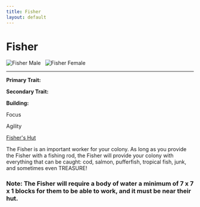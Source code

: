 ```yaml
---
title: Fisher
layout: default
---
```

# Fisher

<div class="infobox box text-center">
<img src="../../assets/images/workers/fisherman_m.png" alt="Fisher Male" />&nbsp;&nbsp;&nbsp;<img src="../../assets/images/workers/fisherman_f.png" alt="Fisher Female" />
<hr />
  <div class="row section-text text-left">
    <div class="col">
      <p><strong>Primary Trait:</strong></p>
      <p><strong>Secondary Trait:</strong></p>
      <p><strong>Building:</strong></p>
    </div>
    <div class="col">
      <p class="traitp">Focus</p>
      <p class="traits">Agility</p>
      <p><a href="../buildings/fisher">Fisher's Hut</a></p>
    </div>
  </div>
</div>

The Fisher is an important worker for your colony. As long as you provide the Fisher with a fishing rod, the Fisher will provide your colony with everything that can be caught: cod, salmon, pufferfish, tropical fish, junk, and sometimes even TREASURE!

### Note: The Fisher will require a body of water a minimum of 7 x 7 x 1 blocks for them to be able to work, and it must be near their hut.

